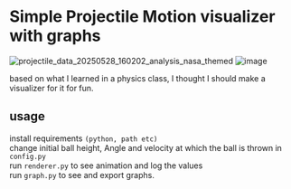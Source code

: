 # Simple Projectile Motion visualizer with graphs
![projectile_data_20250528_160202_analysis_nasa_themed](https://github.com/user-attachments/assets/7041bd4d-c76c-4057-955a-565a73fef7c0)
![image](https://github.com/user-attachments/assets/07fab5c9-b9c5-4719-9fef-2281ce8a88eb)

based on what I learned in a physics class, I thought I should make a visualizer for it for fun.

## usage
install requirements `(python, path etc)` \
change initial ball height, Angle and velocity at which the ball is thrown in `config.py` \
run `renderer.py` to see animation and log the values \
run `graph.py` to see and export graphs.
